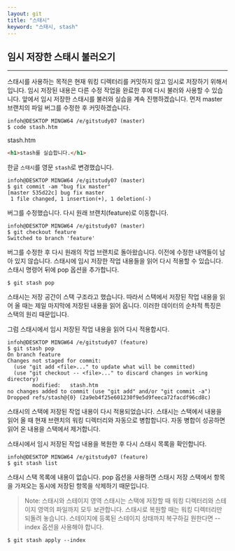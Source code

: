 ```yaml
---
layout: git
title: "스태시"
keyword: "스태시, stash"
---
```


## 임시 저장한 스태시 불러오기
---
스태시를 사용하는 목적은 현재 워킹 디렉터리를 커밋하지 않고 임시로 저장하기 위해서입니다. 임시 저장된 내용은 다른 수정 작업을 완료한 후에 다시 불러와 사용할 수 있습니다. 앞에서 임시 저장한 스태시를 불러와 실습을 계속 진행하겠습니다. 먼저 master 브랜치의 파일 버그를 수정한 후 커밋하겠습니다.  

```
infoh@DESKTOP MINGW64 /e/gitstudy07 (master)
$ code stash.htm
```
 
stash.htm
```html
<h1>stash를 실습합니다.</h1>
```
 
한글 `스태시`를 영문 `stash`로 변경했습니다.  

```
infoh@DESKTOP MINGW64 /e/gitstudy07 (master)
$ git commit -am "bug fix master"
[master 535d22c] bug fix master
 1 file changed, 1 insertion(+), 1 deletion(-)
```

버그를 수정했습니다. 다시 원래 브랜치(feature)로 이동합니다.  

```
infoh@DESKTOP MINGW64 /e/gitstudy07 (master)
$ git checkout feature
Switched to branch 'feature'
```

버그를 수정한 후 다시 원래의 작업 브랜치로 돌아왔습니다. 이전에 수정한 내역들이 남아 있지 않습니다. 스태시에 임시 저장한 작업 내용들을 읽어 다시 적용할 수 있습니다. 스태시 명령어 뒤에 pop 옵션을 추가합니다.  

```
$ git stash pop
```

스태시는 저장 공간이 스택 구조라고 했습니다. 따라서 스택에서 저장된 작업 내용을 읽어 올 때는 제일 마지막에 저장된 내용을 읽어 옵니다. 이러한 데이터의 순차적 특징은 스택의 원리 때문입니다.  

그럼 스태시에서 임시 저장된 작업 내용을 읽어 다시 적용합시다.  

```
infoh@DESKTOP MINGW64 /e/gitstudy07 (feature)
$ git stash pop
On branch feature
Changes not staged for commit:
  (use "git add <file>..." to update what will be committed)
  (use "git checkout -- <file>..." to discard changes in working directory)
        modified:   stash.htm
no changes added to commit (use "git add" and/or "git commit -a")
Dropped refs/stash@{0} (2a9eb4f25e601230f9e5d9feeca72facdf96cd8c)

```

스태시의 스택에 저장된 작업 내용이 다시 적용되었습니다. 스태시는 스택에서 내용을 읽어 올 때 현재 브랜치의 워킹 디렉터리와 자동으로 병합합니다. 자동 병합이 성공하면 읽어 온 내용을 스택에서 제거합니다.  

스태시에서 임시 저장된 작업 내용을 복원한 후 다시 스태시 목록을 확인합니다.  

```
infoh@DESKTOP MINGW64 /e/gitstudy07 (feature)
$ git stash list

```

스태시 스택 목록에 내용이 없습니다. pop 옵션을 사용하면 스태시 저장 스택에서 항목을 가져오는 동시에 저장된 항목을 삭제하기 때문입니다.  

>Note: 스태시와 스테이지 영역
스태시는 스택에 저장할 때 워킹 디렉터리와 스테이지 영역의 파일까지 모두 보관합니다. 스태시로 복원할 때는 워킹 디렉터리만 되돌려 놓습니다. 스테이지에 등록된 스테이지 상태까지 복구하길 원한다면 --index 옵션을 사용해야 합니다.
```
$ git stash apply --index
```

<br>